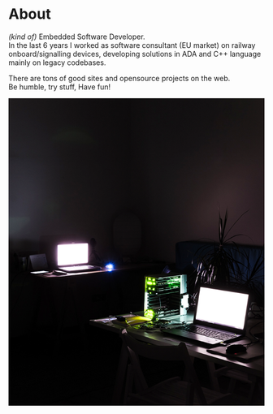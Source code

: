 # About

*(kind of)* Embedded Software Developer.  
In the last 6 years I worked as software consultant (EU market) on railway onboard/signalling devices, developing solutions in ADA and C++ language mainly on legacy codebases.

There are tons of good sites and opensource projects on the web.  
Be humble, try stuff, Have fun!

![About](meta/about_FT_photo.png "Photo by F.Tessarollo")
